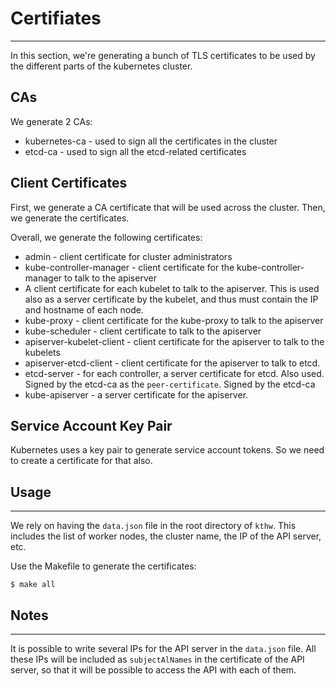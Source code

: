 # Certifiates
---

In this section, we're generating a bunch of TLS certificates to be used by the different parts
of the kubernetes cluster.

## CAs
We generate 2 CAs:
* kubernetes-ca - used to sign all the certificates in the cluster
* etcd-ca - used to sign all the etcd-related certificates

## Client Certificates
First, we generate a CA certificate that will be used across the cluster.
Then, we generate the certificates.

Overall, we generate the following certificates:
* admin - client certificate for cluster administrators
* kube-controller-manager - client certificate for the kube-controller-manager to talk to the apiserver
* A client certificate for each kubelet to talk to the apiserver. This is used also as a server certificate by the kubelet,
    and thus must contain the IP and hostname of each node.
* kube-proxy - client certificate for the kube-proxy to talk to the apiserver
* kube-scheduler - client certificate to talk to the apiserver
* apiserver-kubelet-client - client certificate for the apiserver to talk to the kubelets
* apiserver-etcd-client - client certificate for the apiserver to talk to etcd.
* etcd-server - for each controller, a server certificate for etcd. Also used. Signed by the etcd-ca
as the `peer-certificate`. Signed by the etcd-ca
* kube-apiserver - a server certificate for the apiserver.

## Service Account Key Pair
Kubernetes uses a key pair to generate service account tokens.
So we need to create a certificate for that also.

## Usage
---
We rely on having the `data.json` file in the root directory of `kthw`.  This includes the list of worker nodes, the cluster name, 
the IP of the API server, etc.

Use the Makefile to generate the certificates:
```
$ make all
```

## Notes
---

It is possible to write several IPs for the API server in the `data.json` file. All these IPs will be included as `subjectAlNames` in the certificate of the API server, so that it will be possible to access the API with each of them.

